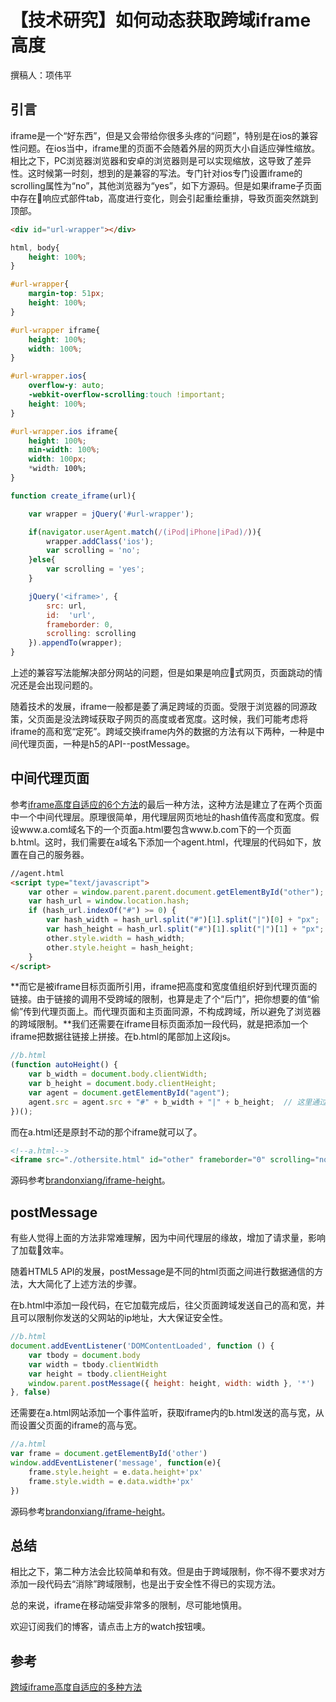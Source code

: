 # 【技术研究】如何动态获取跨域iframe高度

撰稿人：项伟平

## 引言

iframe是一个“好东西”，但是又会带给你很多头疼的“问题”，特别是在ios的兼容性问题。在ios当中，iframe里的页面不会随着外层的网页大小自适应弹性缩放。相比之下，PC浏览器浏览器和安卓的浏览器则是可以实现缩放，这导致了差异性。这时候第一时刻，想到的是兼容的写法。专门针对ios专门设置iframe的scrolling属性为“no”，其他浏览器为“yes”，如下方源码。但是如果iframe子页面中存在响应式部件tab，高度进行变化，则会引起重绘重排，导致页面突然跳到顶部。

```html
<div id="url-wrapper"></div>
```

```css
html, body{
    height: 100%;
}

#url-wrapper{
    margin-top: 51px;
    height: 100%;
}

#url-wrapper iframe{
    height: 100%;
    width: 100%;
}

#url-wrapper.ios{
    overflow-y: auto;
    -webkit-overflow-scrolling:touch !important;
    height: 100%;
}

#url-wrapper.ios iframe{
    height: 100%;
    min-width: 100%;
    width: 100px;
    *width: 100%;
}
```

```javascript
function create_iframe(url){

    var wrapper = jQuery('#url-wrapper');

    if(navigator.userAgent.match(/(iPod|iPhone|iPad)/)){
        wrapper.addClass('ios');
        var scrolling = 'no';
    }else{
        var scrolling = 'yes';
    }

    jQuery('<iframe>', {
        src: url,
        id:  'url',
        frameborder: 0,
        scrolling: scrolling
    }).appendTo(wrapper);
}
```

上述的兼容写法能解决部分网站的问题，但是如果是响应式网页，页面跳动的情况还是会出现问题的。

随着技术的发展，iframe一般都是萎了满足跨域的页面。受限于浏览器的同源政策，父页面是没法跨域获取子网页的高度或者宽度。这时候，我们可能考虑将iframe的高和宽“定死”。跨域交换iframe内外的数据的方法有以下两种，一种是中间代理页面，一种是h5的API--postMessage。

## 中间代理页面

参考[iframe高度自适应的6个方法](http://caibaojian.com/iframe-adjust-content-height.html)的最后一种方法，这种方法是建立了在两个页面中一个中间代理层。原理很简单，用代理层网页地址的hash值传高度和宽度。假设www.a.com域名下的一个页面a.html要包含www.b.com下的一个页面b.html。这时，我们需要在a域名下添加一个agent.html，代理层的代码如下，放置在自己的服务器。

```html
//agent.html
<script type="text/javascript">
    var other = window.parent.parent.document.getElementById("other");
    var hash_url = window.location.hash;
    if (hash_url.indexOf("#") >= 0) {
        var hash_width = hash_url.split("#")[1].split("|")[0] + "px";
        var hash_height = hash_url.split("#")[1].split("|")[1] + "px";
        other.style.width = hash_width;
        other.style.height = hash_height;
    }
</script>
```

**而它是被iframe目标页面所引用，iframe把高度和宽度值组织好到代理页面的链接。由于链接的调用不受跨域的限制，也算是走了个“后门”，把你想要的值“偷偷”传到代理页面上。而代理页面和主页面同源，不构成跨域，所以避免了浏览器的跨域限制。**我们还需要在iframe目标页面添加一段代码，就是把添加一个iframe把数据往链接上拼接。在b.html的尾部加上这段js。

```javascript
//b.html
(function autoHeight() {
    var b_width = document.body.clientWidth;
    var b_height = document.body.clientHeight;
    var agent = document.getElementById("agent");
    agent.src = agent.src + "#" + b_width + "|" + b_height;  // 这里通过hash传递b.htm的宽高
})();
```

而在a.html还是原封不动的那个iframe就可以了。

```html
<!--a.html-->
<iframe src="./othersite.html" id="other" frameborder="0" scrolling="no" style="border:0px;"></iframe>
```

源码参考[brandonxiang/iframe-height](https://github.com/brandonxiang/iframe-height/tree/master/agent)。

## postMessage

有些人觉得上面的方法非常难理解，因为中间代理层的缘故，增加了请求量，影响了加载效率。

随着HTML5 API的发展，postMessage是不同的html页面之间进行数据通信的方法，大大简化了上述方法的步骤。

在b.html中添加一段代码，在它加载完成后，往父页面跨域发送自己的高和宽，并且可以限制你发送的父网站的ip地址，大大保证安全性。

```javascript
//b.html
document.addEventListener('DOMContentLoaded', function () {
    var tbody = document.body
    var width = tbody.clientWidth
    var height = tbody.clientHeight
    window.parent.postMessage({ height: height, width: width }, '*')
}, false)
```

还需要在a.html网站添加一个事件监听，获取iframe内的b.html发送的高与宽，从而设置父页面的iframe的高与宽。

```javascript
//a.html
var frame = document.getElementById('other')
window.addEventListener('message', function(e){
    frame.style.height = e.data.height+'px'
    frame.style.width = e.data.width+'px'
})
```

源码参考[brandonxiang/iframe-height](https://github.com/brandonxiang/iframe-height/tree/master/postmessage)。

## 总结

相比之下，第二种方法会比较简单和有效。但是由于跨域限制，你不得不要求对方添加一段代码去“消除”跨域限制，也是出于安全性不得已的实现方法。

总的来说，iframe在移动端受非常多的限制，尽可能地慎用。


欢迎订阅我们的博客，请点击上方的watch按钮噢。


## 参考
[跨域iframe高度自适应的多种方法](http://blog.csdn.net/aaronpan21/article/details/51245685)

